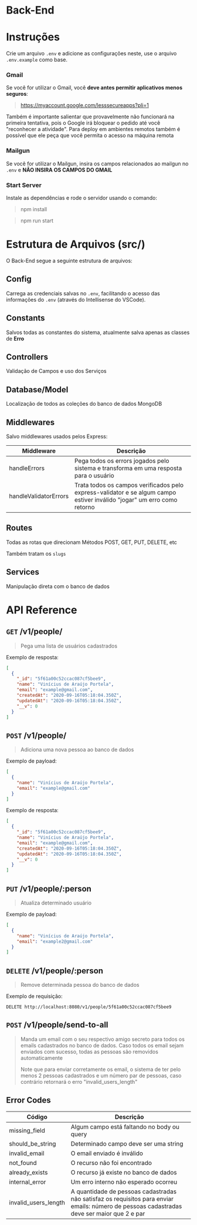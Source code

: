 # Back-End

# Instruções

Crie um arquivo `.env` e adicione as configurações neste, use o arquivo `.env.example` como base.

### Gmail

Se você for utilizar o Gmail, você **deve antes permitir aplicativos menos seguros**:

> https://myaccount.google.com/lesssecureapps?pli=1

Também é importante salientar que provavelmente não funcionará na primeira tentativa, pois o Google irá bloquear o pedido até você "reconhecer a atividade". Para deploy em ambientes remotos também é possível que ele peça que você permita o acesso na máquina remota

### Mailgun

Se você for utilizar o Mailgun, insira os campos relacionados ao mailgun no `.env` e **NÃO INSIRA OS CAMPOS DO GMAIL**

### Start Server

Instale as dependências e rode o servidor usando o comando:

> npm install

> npm run start

# Estrutura de Arquivos (src/)

O Back-End segue a seguinte estrutura de arquivos:

## Config

Carrega as credenciais salvas no `.env`, facilitando o acesso das informações do `.env`
(através do Intellisense do VSCode).

## Constants

Salvos todas as constantes do sistema, atualmente salva apenas as classes de **Erro**

## Controllers

Validação de Campos e uso dos Serviços

## Database/Model

Localização de todos as coleções do banco de dados MongoDB

## Middlewares

Salvo middlewares usados pelos Express:

| Middleware            | Descrição                                                                                                               |
| --------------------- | ----------------------------------------------------------------------------------------------------------------------- |
| handleErrors          | Pega todos os errors jogados pelo sistema e transforma em uma resposta para o usuário                                   |  |
| handleValidatorErrors | Trata todos os campos verificados pelo express-validator e se algum campo estiver inválido "jogar" um erro como retorno |

## Routes

Todas as rotas que direcionam Métodos POST, GET, PUT, DELETE, etc

Também tratam os `slugs`

## Services

Manipulação direta com o banco de dados

# API Reference

## `GET` /v1/people/

> Pega uma lista de usuários cadastrados

Exemplo de resposta:

```json
[
  {
    "_id": "5f61a00c52ccac087cf5bee9",
    "name": "Vinícius de Araújo Portela",
    "email": "example@gmail.com",
    "createdAt": "2020-09-16T05:18:04.350Z",
    "updatedAt": "2020-09-16T05:18:04.350Z",
    "__v": 0
  }
]
```

## `POST` /v1/people/

> Adiciona uma nova pessoa ao banco de dados

Exemplo de payload:

```json
[
  {
    "name": "Vinícius de Araújo Portela",
    "email": "example@gmail.com"
  }
]
```

Exemplo de resposta:

```json
[
  {
    "_id": "5f61a00c52ccac087cf5bee9",
    "name": "Vinícius de Araújo Portela",
    "email": "example@gmail.com",
    "createdAt": "2020-09-16T05:18:04.350Z",
    "updatedAt": "2020-09-16T05:18:04.350Z",
    "__v": 0
  }
]
```

## `PUT` /v1/people/:person

> Atualiza determinado usuário

Exemplo de payload:

```json
[
  {
    "name": "Vinícius de Araújo Portela",
    "email": "example2@gmail.com"
  }
]
```

## `DELETE` /v1/people/:person

> Remove determinada pessoa do banco de dados

Exemplo de requisição:

`DELETE http://localhost:8080/v1/people/5f61a00c52ccac087cf5bee9`

## `POST` /v1/people/send-to-all

> Manda um email com o seu respectivo amigo secreto para todos os emails cadastrados no banco de dados. Caso todos os email sejam enviados com sucesso, todas as pessoas são removidos automaticamente
>
> Note que para enviar corretamente os email, o sistema de ter pelo menos 2 pessoas cadastrados e um número par de pessoas, caso contrário retornará o erro "invalid_users_length"

## Error Codes

| Código               | Descrição                                                                                                                                   |
| -------------------- | ------------------------------------------------------------------------------------------------------------------------------------------- |
| missing_field        | Algum campo está faltando no body ou query                                                                                                  |
| should_be_string     | Determinado campo deve ser uma string                                                                                                       |
| invalid_email        | O email enviado é inválido                                                                                                                  |
| not_found            | O recurso não foi encontrado                                                                                                                |
| already_exists       | O recurso já existe no banco de dados                                                                                                       |
| internal_error       | Um erro interno não esperado ocorreu                                                                                                        |
| invalid_users_length | A quantidade de pessoas cadastradas não satisfaz os requisitos para enviar emails: número de pessoas cadastradas deve ser maior que 2 e par |
